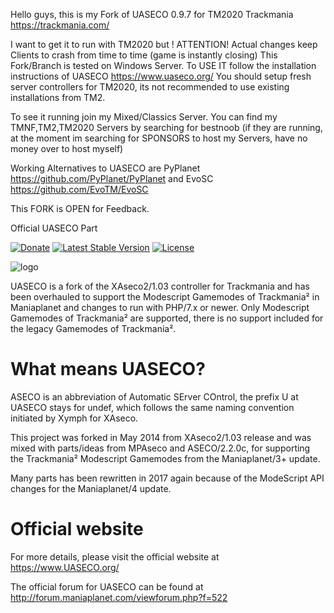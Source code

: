 Hello guys,
this is my Fork of UASECO 0.9.7 for TM2020 Trackmania https://trackmania.com/

I want to get it to run with TM2020 but ! ATTENTION! Actual changes keep Clients to crash from time to time (game is instantly closing)
This Fork/Branch is tested on Windows Server. To USE IT follow the installation instructions of UASECO https://www.uaseco.org/
You should setup fresh server controllers for TM2020, its not recommended to use existing installations from TM2.

To see it running join my Mixed/Classics Server. You can find my TMNF,TM2,TM2020 Servers by searching for bestnoob 
(if they are running, at the moment im searching for SPONSORS to host my Servers, have no money over to host myself)

Working Alternatives to UASECO are PyPlanet https://github.com/PyPlanet/PyPlanet and EvoSC https://github.com/EvoTM/EvoSC

This FORK is OPEN for Feedback.






Official UASECO Part



[![Donate](https://img.shields.io/badge/paypal-donate-yellow.svg)](https://paypal.me/UASECO)
[![Latest Stable Version](https://poser.pugx.org/undeflabs/uaseco/v/stable?format=flat-square)](https://packagist.org/packages/undeflabs/uaseco)
[![License](https://poser.pugx.org/undeflabs/uaseco/license?format=flat-square)](https://packagist.org/packages/undeflabs/uaseco)


![logo](https://www.uaseco.org/media/github-uaseco-logo.jpg)



UASECO is a fork of the XAseco2/1.03 controller for Trackmania and has been overhauled to support the Modescript Gamemodes of Trackmania² in Maniaplanet and changes to run with PHP/7.x or newer.
Only Modescript Gamemodes of Trackmania² are supported, there is no support included for the legacy Gamemodes of Trackmania².



What means UASECO?
==================

ASECO is an abbreviation of Automatic SErver COntrol, the prefix U at UASECO stays for undef, which follows the same naming convention initiated by Xymph for XAseco.

This project was forked in May 2014 from XAseco2/1.03 release and was mixed with parts/ideas from MPAseco and ASECO/2.2.0c, for supporting the Trackmania² Modescript Gamemodes from the Maniaplanet/3+ update.

Many parts has been rewritten in 2017 again because of the ModeScript API changes for the Maniaplanet/4 update.



Official website
================

For more details, please visit the official website at https://www.UASECO.org/

The official forum for UASECO can be found at http://forum.maniaplanet.com/viewforum.php?f=522
